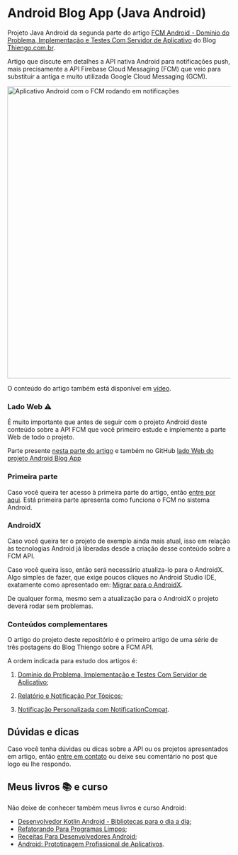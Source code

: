 # Android Blog App (Java Android)

Projeto Java Android da segunda parte do artigo [FCM Android - Domínio do Problema, Implementação e Testes Com Servidor de Aplicativo](https://www.thiengo.com.br/fcm-android-dominio-do-problema-implementacao-e-testes-com-servidor-de-aplicativo-parte-1#title-13) do Blog [Thiengo.com.br](https://www.thiengo.com.br).

Artigo que discute em detalhes a API nativa Android para notificações push, mais precisamente a API Firebase Cloud Messaging (FCM) que veio para substituir a antiga e muito utilizada Google Cloud Messaging (GCM).

<img src="https://www.thiengo.com.br/img/post/normal/nnlpkibnlumpti5s0ird35kpu527eddab8d3ac2adb71ad7224818bf89b.jpg" width="660" alt="Aplicativo Android com o FCM rodando em notificações">

O conteúdo do artigo também está disponível em [vídeo](https://www.thiengo.com.br/fcm-android-dominio-do-problema-implementacao-e-testes-com-servidor-de-aplicativo-parte-1#title-30).

### Lado Web ⚠

É muito importante que antes de seguir com o projeto Android deste conteúdo sobre a API FCM que você primeiro estude e implemente a parte Web de todo o projeto.

Parte presente [nesta parte do artigo](https://www.thiengo.com.br/fcm-android-dominio-do-problema-implementacao-e-testes-com-servidor-de-aplicativo-parte-1#title-02) e também no GitHub [lado Web do projeto Android Blog App](https://github.com/viniciusthiengo/blog-android-app-web)

### Primeira parte

Caso você queira ter acesso à primeira parte do artigo, então [entre por aqui](https://www.thiengo.com.br/fcm-android-dominio-do-problema-implementacao-e-testes-com-servidor-de-aplicativo-parte-1#title-01). Está primeira parte apresenta como funciona o FCM no sistema Android.

### AndroidX

Caso você queira ter o projeto de exemplo ainda mais atual, isso em relação às tecnologias Android já liberadas desde a criação desse conteúdo sobre a FCM API.

Caso você queira isso, então será necessário atualiza-lo para o AndroidX. Algo simples de fazer, que exige poucos cliques no Android Studio IDE, exatamente como apresentado em: [Migrar para o AndroidX](https://developer.android.com/jetpack/androidx/migrate?hl=pt-br).

De qualquer forma, mesmo sem a atualização para o AndroidX o projeto deverá rodar sem problemas.

### Conteúdos complementares

O artigo do projeto deste repositório é o primeiro artigo de uma série de três postagens do Blog Thiengo sobre a FCM API.

A ordem indicada para estudo dos artigos é:

1. [Domínio do Problema, Implementação e Testes Com Servidor de Aplicativo](https://www.thiengo.com.br/fcm-android-dominio-do-problema-implementacao-e-testes-com-servidor-de-aplicativo-parte-1);

2. [Relatório e Notificação Por Tópicos](https://www.thiengo.com.br/fcm-android-relatorio-e-notificacao-por-topicos-parte-2);

3. [Notificação Personalizada com NotificationCompat](https://www.thiengo.com.br/fcm-android-notificacao-personalizada-com-notificationcompat-parte-3).

## Dúvidas e dicas

Caso você tenha dúvidas ou dicas sobre a API ou os projetos apresentados em artigo, então [entre em contato](https://www.thiengo.com.br/contato) ou deixe seu comentário no post que logo eu lhe respondo.

## Meus livros 📚 e curso

Não deixe de conhecer também meus livros e curso Android:

- [Desenvolvedor Kotlin Android - Bibliotecas para o dia a dia](https://www.thiengo.com.br/livro-desenvolvedor-kotlin-android);
- [Refatorando Para Programas Limpos](https://www.thiengo.com.br/livro-refatorando-para-programas-limpos);
- [Receitas Para Desenvolvedores Android](https://www.thiengo.com.br/livro-receitas-para-desenvolvedores-android);
- [Android: Prototipagem Profissional de Aplicativos](https://www.udemy.com/course/android-prototipagem-profissional-de-aplicativos/?locale=pt_BR&persist_locale=).
